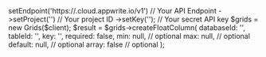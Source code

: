 <?php

use Appwrite\Client;
use Appwrite\Services\Grids;

$client = (new Client())
    ->setEndpoint('https://<REGION>.cloud.appwrite.io/v1') // Your API Endpoint
    ->setProject('<YOUR_PROJECT_ID>') // Your project ID
    ->setKey('<YOUR_API_KEY>'); // Your secret API key

$grids = new Grids($client);

$result = $grids->createFloatColumn(
    databaseId: '<DATABASE_ID>',
    tableId: '<TABLE_ID>',
    key: '',
    required: false,
    min: null, // optional
    max: null, // optional
    default: null, // optional
    array: false // optional
);